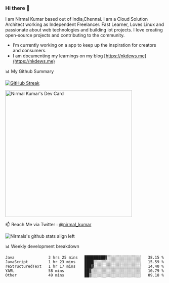 ### Hi there 👋

 I am Nirmal Kumar based out of India,Chennai. I am a Cloud Solution Architect working as Independent Freelancer. Fast Learner, Loves Linux and passionate about web technologies and building iot projects. I love creating open-source projects and contributing to the community.

- I’m currently working on a app to keep up the inspiration for creators and consumers.
- I am documenting my learnings on my blog [https://nkdews.me](https://nkdews.me)


📊 My Github Summary

[![GitHub Streak](https://github-readme-streak-stats.herokuapp.com?user=nk-gears&theme=dark&hide_border=true&date_format=M%20j%5B%2C%20Y%5D)](https://git.io/streak-stats)

<a href="https://app.daily.dev/nirmal_kumar"><img src="https://api.daily.dev/devcards/a16cfcf02d384b16b41de71ce4d1d811.png?r=8ve" width="400" alt="Nirmal Kumar's Dev Card"/></a>

📫 Reach Me via  Twitter : [@nirmal_kumar](https://twitter.com/nirmal_kumar)

![Nirmals's github stats align left](https://github-readme-stats.vercel.app/api?username=nk-gears&show_icons=true)


📊 Weekly development breakdown

<!--START_SECTION:waka-->

```text
Java               3 hrs 25 mins   █████████▓░░░░░░░░░░░░░░░   38.15 %
JavaScript         1 hr 23 mins    ████░░░░░░░░░░░░░░░░░░░░░   15.59 %
reStructuredText   1 hr 17 mins    ███▓░░░░░░░░░░░░░░░░░░░░░   14.40 %
YAML               58 mins         ██▓░░░░░░░░░░░░░░░░░░░░░░   10.79 %
Other              49 mins         ██▒░░░░░░░░░░░░░░░░░░░░░░   09.18 %
```

<!--END_SECTION:waka-->



